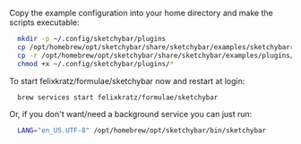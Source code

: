 Copy the example configuration into your home directory and make the scripts executable:
```sh
  mkdir -p ~/.config/sketchybar/plugins
  cp /opt/homebrew/opt/sketchybar/share/sketchybar/examples/sketchybarrc ~/.config/sketchybar/sketchybarrc
  cp -r /opt/homebrew/opt/sketchybar/share/sketchybar/examples/plugins/ ~/.config/sketchybar/plugins/
  chmod +x ~/.config/sketchybar/plugins/*
```

To start felixkratz/formulae/sketchybar now and restart at login:
```sh
  brew services start felixkratz/formulae/sketchybar
```
Or, if you don't want/need a background service you can just run:
```sh
  LANG="en_US.UTF-8" /opt/homebrew/opt/sketchybar/bin/sketchybar
```
